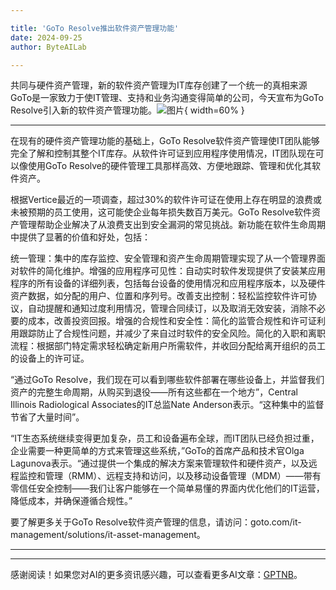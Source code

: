 ```yaml
---

title: 'GoTo Resolve推出软件资产管理功能'
date: 2024-09-25
author: ByteAILab

---
```


共同与硬件资产管理，新的软件资产管理为IT库存创建了一个统一的真相来源
GoTo是一家致力于使IT管理、支持和业务沟通变得简单的公司，今天宣布为GoTo Resolve引入新的软件资产管理功能。![图片](https://ai-techpark.com/wp-content/uploads/2024/09/GoTo-Resolve-Intro-960x540.jpg){ width=60% }

---
在现有的硬件资产管理功能的基础上，GoTo Resolve软件资产管理使IT团队能够完全了解和控制其整个IT库存。从软件许可证到应用程序使用情况，IT团队现在可以像使用GoTo Resolve的硬件管理工具那样高效、方便地跟踪、管理和优化其软件资产。

根据Vertice最近的一项调查，超过30%的软件许可证在使用上存在明显的浪费或未被预期的员工使用，这可能使企业每年损失数百万美元。GoTo Resolve软件资产管理帮助企业解决了从浪费支出到安全漏洞的常见挑战。新功能在软件生命周期中提供了显著的价值和好处，包括：

统一管理：集中的库存监控、安全管理和资产生命周期管理实现了从一个管理界面对软件的简化维护。增强的应用程序可见性：自动实时软件发现提供了安装某应用程序的所有设备的详细列表，包括每台设备的使用情况和应用程序版本，以及硬件资产数据，如分配的用户、位置和序列号。改善支出控制：轻松监控软件许可协议，自动提醒和通知过度利用情况，管理合同续订，以及取消无效安装，消除不必要的成本，改善投资回报。增强的合规性和安全性：简化的监管合规性和许可证利用跟踪防止了合规性问题，并减少了来自过时软件的安全风险。简化的入职和离职流程：根据部门特定需求轻松确定新用户所需软件，并收回分配给离开组织的员工的设备上的许可证。

“通过GoTo Resolve，我们现在可以看到哪些软件部署在哪些设备上，并监督我们资产的完整生命周期，从购买到退役——所有这些都在一个地方”，Central Illinois Radiological Associates的IT总监Nate Anderson表示。“这种集中的监督节省了大量时间”。

“IT生态系统继续变得更加复杂，员工和设备遍布全球，而IT团队已经负担过重，企业需要一种更简单的方式来管理这些系统，”GoTo的首席产品和技术官Olga Lagunova表示。“通过提供一个集成的解决方案来管理软件和硬件资产，以及远程监控和管理（RMM）、远程支持和访问，以及移动设备管理（MDM）——带有零信任安全控制——我们让客户能够在一个简单易懂的界面内优化他们的IT运营，降低成本，并确保遵循合规性。”

要了解更多关于GoTo Resolve软件资产管理的信息，请访问：goto.com/it-management/solutions/it-asset-management。

---
---
感谢阅读！如果您对AI的更多资讯感兴趣，可以查看更多AI文章：[GPTNB](https://gptnb.com)。